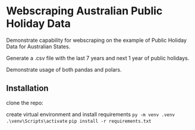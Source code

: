 # Webscraping Australian Public Holiday Data

Demonstrate capability for webscraping on the example of Public Holiday Data for Australian States.

Generate a .csv file with the last 7 years and next 1 year of public holidays.

Demonstrate usage of both pandas and polars.

## Installation
clone the repo: 

create virtual environment and install requirements
`py -m venv .venv` 
`.\venv\Scripts\activate`
`pip install -r requirements.txt`

